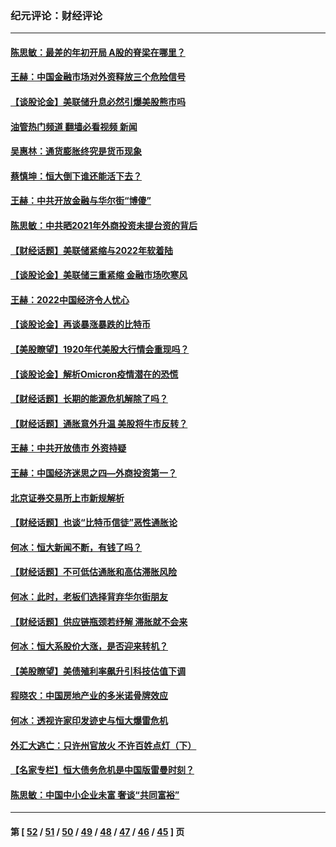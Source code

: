 ### 纪元评论：财经评论
---
#### [陈思敏：最差的年初开局 A股的脊梁在哪里？](../../pages/nsc1026/n13558359.md?02130330) 
#### [王赫：中国金融市场对外资释放三个危险信号](../../pages/nsc1026/n13546389.md?02130330) 
#### [【谈股论金】美联储升息必然引爆美股熊市吗](../../pages/nsc1026/n13519194.md?02130330) 
#### [油管热门频道 翻墙必看视频 新闻](ok?02130330)
#### [吴惠林：通货膨胀终究是货币现象](../../pages/nsc1026/n13512979.md?02130330) 
#### [蔡慎坤：恒大倒下谁还能活下去？](../../pages/nsc1026/n13501831.md?02130330) 
#### [王赫：中共开放金融与华尔街“博傻”](../../pages/nsc1026/n13501138.md?02130330) 
#### [陈思敏：中共晒2021年外商投资未提台资的背后](../../pages/nsc1026/n13501057.md?02130330) 
#### [【财经话题】美联储紧缩与2022年软着陆](../../pages/nsc1026/n13498354.md?02130330) 
#### [【谈股论金】美联储三重紧缩 金融市场吹寒风](../../pages/nsc1026/n13487202.md?02130330) 
#### [王赫：2022中国经济令人忧心](../../pages/nsc1026/n13480433.md?02130330) 
#### [【谈股论金】再谈暴涨暴跌的比特币](../../pages/nsc1026/n13428036.md?02130330) 
#### [【美股瞭望】1920年代美股大行情会重现吗？](../../pages/nsc1026/n13425425.md?02130330) 
#### [【谈股论金】解析Omicron疫情潜在的恐慌](../../pages/nsc1026/n13403704.md?02130330) 
#### [【财经话题】长期的能源危机解除了吗？](../../pages/nsc1026/n13378041.md?02130330) 
#### [【财经话题】通胀意外升温 美股将牛市反转？](../../pages/nsc1026/n13370659.md?02130330) 
#### [王赫：中共开放债市 外资持疑](../../pages/nsc1026/n13366203.md?02130330) 
#### [王赫：中国经济迷思之四—外商投资第一？](../../pages/nsc1026/n13354150.md?02130330) 
#### [北京证券交易所上市新规解析](../../pages/nsc1026/n13348292.md?02130330) 
#### [【财经话题】也谈“比特币信徒”恶性通胀论](../../pages/nsc1026/n13331972.md?02130330) 
#### [何冰：恒大新闻不断，有钱了吗？](../../pages/nsc1026/n13325002.md?02130330) 
#### [【财经话题】不可低估通胀和高估滞胀风险](../../pages/nsc1026/n13300505.md?02130330) 
#### [何冰：此时，老板们选择背弃华尔街朋友](../../pages/nsc1026/n13295291.md?02130330) 
#### [【财经话题】供应链瓶颈若纾解 滞胀就不会来](../../pages/nsc1026/n13286759.md?02130330) 
#### [何冰：恒大系股价大涨，是否迎来转机？](../../pages/nsc1026/n13276822.md?02130330) 
#### [【美股瞭望】美债殖利率飙升引科技估值下调](../../pages/nsc1026/n13267775.md?02130330) 
#### [程晓农：中国房地产业的多米诺骨牌效应](../../pages/nsc1026/n13259673.md?02130330) 
#### [何冰：透视许家印发迹史与恒大爆雷危机](../../pages/nsc1026/n13253937.md?02130330) 
#### [外汇大逃亡：只许州官放火 不许百姓点灯（下）](../../pages/nsc1026/n13245748.md?02130330) 
#### [【名家专栏】恒大债务危机是中国版雷曼时刻？](../../pages/nsc1026/n13242613.md?02130330) 
#### [陈思敏：中国中小企业未富 奢谈“共同富裕”](../../pages/nsc1026/n13241213.md?02130330) 

---
#### 第 [ [52](./52.md?02130330) / [51](./51.md?02130330) / [50](./50.md?02130330) / [49](./49.md?02130330) / [48](./48.md?02130330) / [47](./47.md?02130330) / [46](./46.md?02130330) / [45](./45.md?02130330) ] 页
